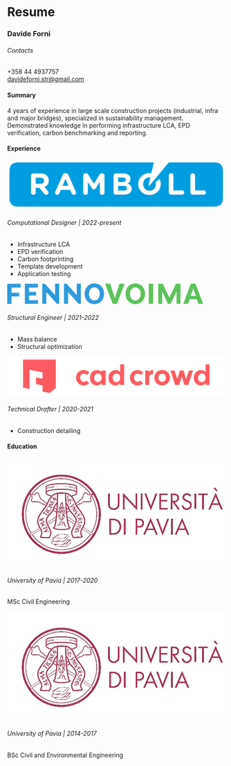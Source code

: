 # Resume

### Davide Forni

###### Contacts
+358 44 4937757  
davideforni.str@gmail.com

#### Summary
4 years of experience in large scale construction projects (industrial, infra and major bridges), specialized in sustainability management. Demonstrated knowledge in performing infrastructure LCA, EPD verification, carbon benchmarking and reporting.

#### Experience

![Ramboll logo](Ramboll.png)
###### Computational Designer | 2022-present
- Infrastructure LCA
- EPD verification
- Carbon footprinting
- Template development
- Application testing
  
![Fennovoima logo](Fennovoima.png)
###### Structural Engineer | 2021-2022
- Mass balance
- Structural optimization

![Cad Crowd logo](CadCrowd.png)
###### Technical Drafter | 2020-2021
- Construction detailing

#### Education
![UniPv logo](UniPv.png)
###### University of Pavia | 2017-2020
MSc Civil Engineering  

![UniPv logo](UniPv.png)
###### University of Pavia | 2014-2017
BSc Civil and Environmental Engineering
